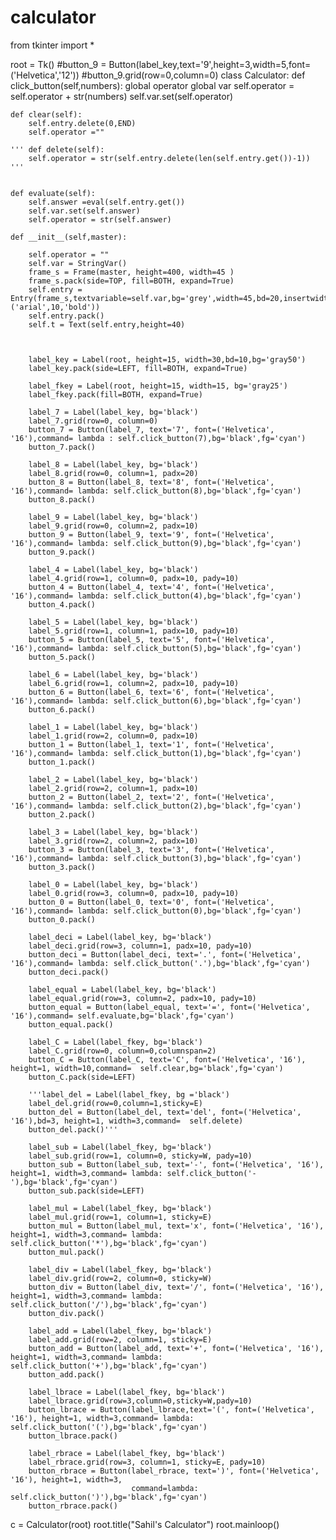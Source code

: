 # calculator
from tkinter import *

root = Tk()
#button_9 = Button(label_key,text='9',height=3,width=5,font=('Helvetica','12'))
#button_9.grid(row=0,column=0)
class Calculator:
    def click_button(self,numbers):
        global operator
        global var
        self.operator = self.operator + str(numbers)
        self.var.set(self.operator)

    def clear(self):
        self.entry.delete(0,END)
        self.operator =""

    ''' def delete(self):
        self.operator = str(self.entry.delete(len(self.entry.get())-1))
    '''


    def evaluate(self):
        self.answer =eval(self.entry.get())
        self.var.set(self.answer)
        self.operator = str(self.answer)

    def __init__(self,master):

        self.operator = ""
        self.var = StringVar()
        frame_s = Frame(master, height=400, width=45 )
        frame_s.pack(side=TOP, fill=BOTH, expand=True)
        self.entry = Entry(frame_s,textvariable=self.var,bg='grey',width=45,bd=20,insertwidth=4,justify='right',font=('arial',10,'bold'))
        self.entry.pack()
        self.t = Text(self.entry,height=40)



        label_key = Label(root, height=15, width=30,bd=10,bg='gray50')
        label_key.pack(side=LEFT, fill=BOTH, expand=True)

        label_fkey = Label(root, height=15, width=15, bg='gray25')
        label_fkey.pack(fill=BOTH, expand=True)

        label_7 = Label(label_key, bg='black')
        label_7.grid(row=0, column=0)
        button_7 = Button(label_7, text='7', font=('Helvetica', '16'),command= lambda : self.click_button(7),bg='black',fg='cyan')
        button_7.pack()

        label_8 = Label(label_key, bg='black')
        label_8.grid(row=0, column=1, padx=20)
        button_8 = Button(label_8, text='8', font=('Helvetica', '16'),command= lambda: self.click_button(8),bg='black',fg='cyan')
        button_8.pack()

        label_9 = Label(label_key, bg='black')
        label_9.grid(row=0, column=2, padx=10)
        button_9 = Button(label_9, text='9', font=('Helvetica', '16'),command= lambda: self.click_button(9),bg='black',fg='cyan')
        button_9.pack()

        label_4 = Label(label_key, bg='black')
        label_4.grid(row=1, column=0, padx=10, pady=10)
        button_4 = Button(label_4, text='4', font=('Helvetica', '16'),command= lambda: self.click_button(4),bg='black',fg='cyan')
        button_4.pack()

        label_5 = Label(label_key, bg='black')
        label_5.grid(row=1, column=1, padx=10, pady=10)
        button_5 = Button(label_5, text='5', font=('Helvetica', '16'),command= lambda: self.click_button(5),bg='black',fg='cyan')
        button_5.pack()

        label_6 = Label(label_key, bg='black')
        label_6.grid(row=1, column=2, padx=10, pady=10)
        button_6 = Button(label_6, text='6', font=('Helvetica', '16'),command= lambda: self.click_button(6),bg='black',fg='cyan')
        button_6.pack()

        label_1 = Label(label_key, bg='black')
        label_1.grid(row=2, column=0, padx=10)
        button_1 = Button(label_1, text='1', font=('Helvetica', '16'),command= lambda: self.click_button(1),bg='black',fg='cyan')
        button_1.pack()

        label_2 = Label(label_key, bg='black')
        label_2.grid(row=2, column=1, padx=10)
        button_2 = Button(label_2, text='2', font=('Helvetica', '16'),command= lambda: self.click_button(2),bg='black',fg='cyan')
        button_2.pack()

        label_3 = Label(label_key, bg='black')
        label_3.grid(row=2, column=2, padx=10)
        button_3 = Button(label_3, text='3', font=('Helvetica', '16'),command= lambda: self.click_button(3),bg='black',fg='cyan')
        button_3.pack()

        label_0 = Label(label_key, bg='black')
        label_0.grid(row=3, column=0, padx=10, pady=10)
        button_0 = Button(label_0, text='0', font=('Helvetica', '16'),command= lambda: self.click_button(0),bg='black',fg='cyan')
        button_0.pack()

        label_deci = Label(label_key, bg='black')
        label_deci.grid(row=3, column=1, padx=10, pady=10)
        button_deci = Button(label_deci, text='.', font=('Helvetica', '16'),command= lambda: self.click_button('.'),bg='black',fg='cyan')
        button_deci.pack()

        label_equal = Label(label_key, bg='black')
        label_equal.grid(row=3, column=2, padx=10, pady=10)
        button_equal = Button(label_equal, text='=', font=('Helvetica', '16'),command= self.evaluate,bg='black',fg='cyan')
        button_equal.pack()

        label_C = Label(label_fkey, bg='black')
        label_C.grid(row=0, column=0,columnspan=2)
        button_C = Button(label_C, text='C', font=('Helvetica', '16'), height=1, width=10,command=  self.clear,bg='black',fg='cyan')
        button_C.pack(side=LEFT)

        '''label_del = Label(label_fkey, bg ='black')
        label_del.grid(row=0,column=1,sticky=E)
        button_del = Button(label_del, text='del', font=('Helvetica', '16'),bd=3, height=1, width=3,command=  self.delete)
        button_del.pack()'''

        label_sub = Label(label_fkey, bg='black')
        label_sub.grid(row=1, column=0, sticky=W, pady=10)
        button_sub = Button(label_sub, text='-', font=('Helvetica', '16'), height=1, width=3,command= lambda: self.click_button('-'),bg='black',fg='cyan')
        button_sub.pack(side=LEFT)

        label_mul = Label(label_fkey, bg='black')
        label_mul.grid(row=1, column=1, sticky=E)
        button_mul = Button(label_mul, text='x', font=('Helvetica', '16'), height=1, width=3,command= lambda: self.click_button('*'),bg='black',fg='cyan')
        button_mul.pack()

        label_div = Label(label_fkey, bg='black')
        label_div.grid(row=2, column=0, sticky=W)
        button_div = Button(label_div, text='/', font=('Helvetica', '16'), height=1, width=3,command= lambda: self.click_button('/'),bg='black',fg='cyan')
        button_div.pack()

        label_add = Label(label_fkey, bg='black')
        label_add.grid(row=2, column=1, sticky=E)
        button_add = Button(label_add, text='+', font=('Helvetica', '16'), height=1, width=3,command= lambda: self.click_button('+'),bg='black',fg='cyan')
        button_add.pack()

        label_lbrace = Label(label_fkey, bg='black')
        label_lbrace.grid(row=3,column=0,sticky=W,pady=10)
        button_lbrace = Button(label_lbrace,text='(', font=('Helvetica', '16'), height=1, width=3,command= lambda: self.click_button('('),bg='black',fg='cyan')
        button_lbrace.pack()

        label_rbrace = Label(label_fkey, bg='black')
        label_rbrace.grid(row=3, column=1, sticky=E, pady=10)
        button_rbrace = Button(label_rbrace, text=')', font=('Helvetica', '16'), height=1, width=3,
                               command=lambda: self.click_button(')'),bg='black',fg='cyan')
        button_rbrace.pack()

c = Calculator(root)
root.title("Sahil\'s Calculator")
root.mainloop()
